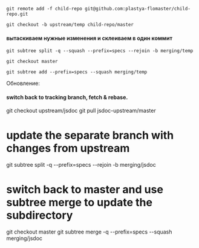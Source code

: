`git remote add -f child-repo git@github.com:plastya-flomaster/child-repo.git`

`git checkout -b upstream/temp child-repo/master` 
#### вытаскиваем нужные изменения и склеиваем в один коммит
`git subtree split -q --squash --prefix=specs --rejoin -b merging/temp`

`git checkout master`

`git subtree add --prefix=specs --squash merging/temp`


Обновление:

#### switch back to tracking branch, fetch & rebase.
git checkout upstream/jsdoc
git pull jsdoc-upstream/master

# update the separate branch with changes from upstream
git subtree split -q --prefix=specs --rejoin -b merging/jsdoc

# switch back to master and use subtree merge to update the subdirectory
git checkout master
git subtree merge -q --prefix=specs --squash merging/jsdoc
